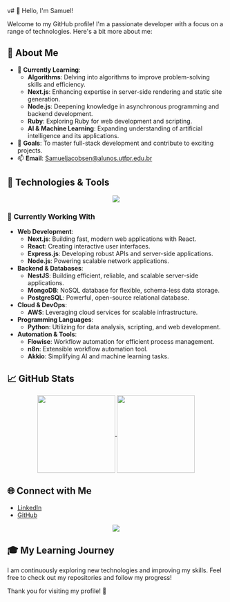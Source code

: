 v# 👋 Hello, I'm Samuel!

Welcome to my GitHub profile! I'm a passionate developer with a focus on a range of technologies. Here's a bit more about me:

## 🚀 About Me

- 🌱 **Currently Learning**:
  - **Algorithms**: Delving into algorithms to improve problem-solving skills and efficiency.
  - **Next.js**: Enhancing expertise in server-side rendering and static site generation.
  - **Node.js**: Deepening knowledge in asynchronous programming and backend development.
  - **Ruby**: Exploring Ruby for web development and scripting.
  - **AI & Machine Learning**: Expanding understanding of artificial intelligence and its applications.
- 🎯 **Goals**: To master full-stack development and contribute to exciting projects.
- 📫 **Email**: [Samueljacobsen@alunos.utfpr.edu.br](mailto:Samueljacobsen@alunos.utfpr.edu.br)

## 🔧 Technologies & Tools

<div align="center">
  <a href="https://skillicons.dev">
    <img src="https://skillicons.dev/icons?i=github,git,java,cs,dotnet,html,css,js,androidstudio,react,django,docker,nestjs,nodejs,ruby,ts" />
  </a>
</div>

### 💼 **Currently Working With**
- **Web Development**:
  - **Next.js**: Building fast, modern web applications with React.
  - **React**: Creating interactive user interfaces.
  - **Express.js**: Developing robust APIs and server-side applications.
  - **Node.js**: Powering scalable network applications.
- **Backend & Databases**:
  - **NestJS**: Building efficient, reliable, and scalable server-side applications.
  - **MongoDB**: NoSQL database for flexible, schema-less data storage.
  - **PostgreSQL**: Powerful, open-source relational database.
- **Cloud & DevOps**:
  - **AWS**: Leveraging cloud services for scalable infrastructure.
- **Programming Languages**:
  - **Python**: Utilizing for data analysis, scripting, and web development.
- **Automation & Tools**:
  - **Flowise**: Workflow automation for efficient process management.
  - **n8n**: Extensible workflow automation tool.
  - **Akkio**: Simplifying AI and machine learning tasks.


## 📈 GitHub Stats

<div align="center">
  <a href="https://github.com/SamuelJacobsen">
    <img align="center" height="180em" src="https://github-readme-stats.vercel.app/api?username=SamuelJacobsen&show_icons=true&theme=transparent&include_all_commits=true&count_private=true"/>
    <img align="center" height="180em" src="https://github-readme-stats.vercel.app/api/top-langs/?username=SamuelJacobsen&layout=compact&langs_count=16&theme=transparent"/>
  </a>
</div>

## 🌐 Connect with Me

- [LinkedIn](https://www.linkedin.com/in/samuel-jacobsen-7a397a203/)
- [GitHub](https://github.com/SamuelJacobsen)

<div align="center">
  <a href="https://www.linkedin.com/in/samuel-jacobsen-7a397a203/" target="_blank">
    <img src="https://img.shields.io/badge/-LinkedIn-%230077B5?style=for-the-badge&logo=linkedin&logoColor=white" />
  </a>
</div>

## 🎓 My Learning Journey

I am continuously exploring new technologies and improving my skills. Feel free to check out my repositories and follow my progress!

Thank you for visiting my profile! 🚀
